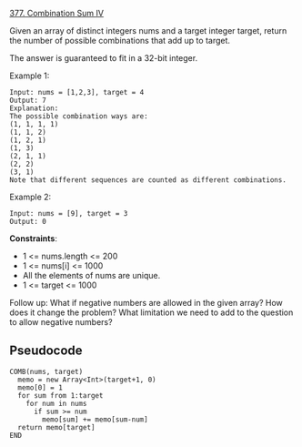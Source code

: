 [377. Combination Sum IV](https://leetcode.com/problems/combination-sum-iv/)

Given an array of distinct integers nums and a target integer target, return the number of possible combinations that add up to target.

The answer is guaranteed to fit in a 32-bit integer.

Example 1:

```
Input: nums = [1,2,3], target = 4
Output: 7
Explanation:
The possible combination ways are:
(1, 1, 1, 1)
(1, 1, 2)
(1, 2, 1)
(1, 3)
(2, 1, 1)
(2, 2)
(3, 1)
Note that different sequences are counted as different combinations.
```

Example 2:

```
Input: nums = [9], target = 3
Output: 0
```

**Constraints**:

-   1 <= nums.length <= 200
-   1 <= nums[i] <= 1000
-   All the elements of nums are unique.
-   1 <= target <= 1000

Follow up: What if negative numbers are allowed in the given array? How does it change the problem? What limitation we need to add to the question to allow negative numbers?

## Pseudocode

```
COMB(nums, target)
  memo = new Array<Int>(target+1, 0)
  memo[0] = 1
  for sum from 1:target
    for num in nums
      if sum >= num
        memo[sum] += memo[sum-num]
  return memo[target]
END
```
